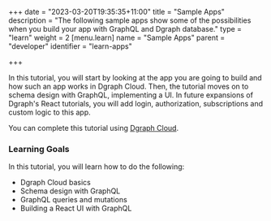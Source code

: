 +++
date = "2023-03-20T19:35:35+11:00"
title = "Sample Apps"
description = "The following sample apps show some of the possibilities when you build your app with GraphQL and Dgraph database."
type = "learn"
weight = 2
[menu.learn]
  name = "Sample Apps"
  parent = "developer"
  identifier = "learn-apps"

+++


In this tutorial, you will start by looking at the app you are going to build
and how such an app works in Dgraph Cloud. Then, the tutorial moves on to
schema design with GraphQL, implementing a UI. In future expansions of Dgraph's
React tutorials, you will add login, authorization, subscriptions and custom 
logic to this app. 

You can complete this tutorial using [Dgraph Cloud](https://cloud.dgraph.io/).

### Learning Goals

In this tutorial, you will learn how to do the following:

* Dgraph Cloud basics
* Schema design with GraphQL
* GraphQL queries and mutations
* Building a React UI with GraphQL
<!-- * Subscriptions -->
<!-- * Authentication and authorization -->
<!-- * Custom logic -->


